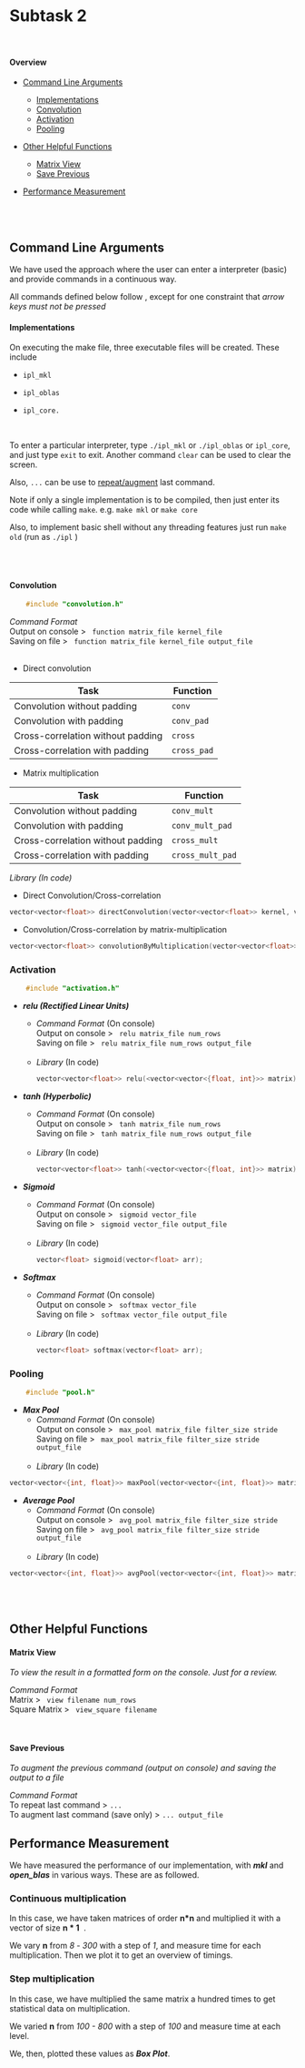 # Subtask 2
<br>

#### Overview
  - [Command Line Arguments](#command-line-arguments)
      - [Implementations](#implementations)
    - [Convolution](#convolution)
    - [Activation](#activation)
    - [Pooling](#pooling)
  - [Other Helpful Functions](#other-helpful-functions)
      - [Matrix View](#matrix-view)
      - [Save Previous](#save-previous)

- [Performance Measurement](#performance-measurement)

<br><br>

## Command Line Arguments

We have used the approach where the user can enter a interpreter (basic) and provide commands in a continuous way. <br>

All commands defined below follow , except for one constraint that *arrow keys must not be pressed*<br>

#### Implementations

On executing the make file, three executable files will be created. These include

- `ipl_mkl`

- `ipl_oblas`

- `ipl_core.`

  <br>

To enter a particular interpreter, type `./ipl_mkl` or `./ipl_oblas` or `ipl_core`, and just type `exit` to exit. Another command `clear` can be used to clear the screen.

Also, `...` can be use to [repeat/augment](#save-previous) last command.

Note if only a single implementation is to be compiled, then just enter its code while calling `make`.  e.g. `make mkl` or `make core`

Also, to implement basic shell without any threading features just run `make old` (run as `./ipl` )

<br><br>

#### Convolution

```cpp
    #include "convolution.h"
```

_Command Format_ <br>
Output on console > ` function matrix_file kernel_file` <br>
Saving on file > ` function matrix_file kernel_file output_file` <br><br>

- Direct convolution

Task | Function
------------ | -------------
Convolution without padding | ```conv```
Convolution with padding | ```conv_pad```
Cross-correlation without padding | ```cross```
Cross-correlation with padding | ```cross_pad```


- Matrix multiplication

Task | Function
------------ | -------------
Convolution without padding | ```conv_mult```
Convolution with padding | ```conv_mult_pad```
Cross-correlation without padding | ```cross_mult```
Cross-correlation with padding | ```cross_mult_pad```


_Library (In code)_

- Direct Convolution/Cross-correlation

```cpp
vector<vector<float>> directConvolution(vector<vector<float>> kernel, vector<vector<float>> matrix, bool convolution, bool padding=false)
```

 - Convolution/Cross-correlation by matrix-multiplication

```cpp
vector<vector<float>> convolutionByMultiplication(vector<vector<float>> kernel, vector<vector<float>> matrix, bool convolution, bool padding=false)
```


### Activation

```cpp
    #include "activation.h"
```


- ***relu (Rectified Linear Units)***
    - _Command Format_ (On console) <br>
        Output on console > ` relu matrix_file num_rows` <br>
        Saving on file > ` relu matrix_file num_rows output_file` <br><br>
    -  _Library_ (In code)<br>
        ```cpp
        vector<vector<float>> relu(<vector<vector<{float, int}>> matrix);
        ```

- ***tanh (Hyperbolic)***
    - _Command Format_ (On console) <br>
        Output on console > ` tanh matrix_file num_rows` <br>
        Saving on file > ` tanh matrix_file num_rows output_file` <br><br>
    -  _Library_ (In code)<br>
        ```cpp
        vector<vector<float>> tanh(<vector<vector<{float, int}>> matrix);
        ```

- ***Sigmoid***
    - _Command Format_ (On console) <br>
        Output on console > ` sigmoid vector_file` <br>
        Saving on file > ` sigmoid vector_file output_file` <br><br>
    -  _Library_ (In code)<br>
        ```cpp
        vector<float> sigmoid(vector<float> arr);
        ```

- ***Softmax***
    - _Command Format_ (On console) <br>
        Output on console > ` softmax vector_file` <br>
        Saving on file > ` softmax vector_file output_file` <br><br>
    -  _Library_ (In code)<br>
        ```cpp
        vector<float> softmax(vector<float> arr);
        ```

### Pooling
```cpp
    #include "pool.h"
```

- ***Max Pool***<br>
    - _Command Format_ (On console) <br>
        Output on console > ` max_pool matrix_file filter_size stride` <br>
        Saving on file > ` max_pool matrix_file filter_size stride output_file` <br><br>
    -  _Library_ (In code)

```cpp
vector<vector<{int, float}>> maxPool(vector<vector<{int, float}>> matrix, int filterSize = 2, int stride = 2 );
```

- ***Average Pool***
    - _Command Format_ (On console) <br>
        Output on console > ` avg_pool matrix_file filter_size stride` <br>
        Saving on file > ` avg_pool matrix_file filter_size stride output_file` <br><br>
    -  _Library_ (In code)

```cpp
vector<vector<{int, float}>> avgPool(vector<vector<{int, float}>> matrix, int filterSize = 2, int stride = 2 );
```

<br><br>

## Other Helpful Functions

#### Matrix View

_To view the result in a formatted form on the console. Just for a review._

_Command Format_ <br>
    Matrix  > ` view filename num_rows` <br>
    Square Matrix  > ` view_square filename`

<br>

#### Save Previous

_To augment the previous command (output on console) and saving the output to a file_

_Command Format_ <br>
    To repeat last command  >  `...` <br>
    To augment last command (save only) > `... output_file`



## Performance Measurement

We have measured the performance of our implementation, with ***mkl*** and ***open_blas*** in various ways. These are as followed.

### Continuous multiplication

In this case, we have taken matrices of order **n*n** and multiplied it with a vector of size  **n * 1** ​ .

We vary **n** from *8*  - *300* with a step of *1*,  and measure time for each multiplication. Then we plot it to get an overview of timings.

### Step multiplication

In this case, we have multiplied the same matrix a hundred times to get statistical data on multiplication.

We varied **n** from *100 - 800* with a step of *100* and measure time at each level.

We, then, plotted these values as ***Box Plot***.
